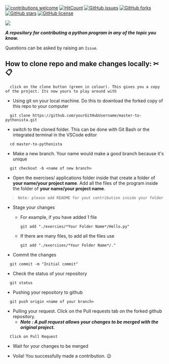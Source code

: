 [![contributions welcome](https://img.shields.io/badge/contributions-welcome-brightgreen.svg?style=flat)](https://github.com/phuocding/master-to-pythonista/issues)
[![HitCount](http://hits.dwyl.com/phuocding/master-to-pythonista.svg)](http://hits.dwyl.com/phuocding/master-to-pythonista)
[![GitHub issues](https://img.shields.io/github/issues/phuocding/master-to-pythonista.svg)](https://github.com/phuocding/master-to-pythonista/issues)
[![GitHub forks](https://img.shields.io/github/forks/phuocding/master-to-pythonista.svg)](https://github.com/phuocding/master-to-pythonista/network)
[![GitHub stars](https://img.shields.io/github/stars/phuocding/master-to-pythonista.svg)](https://github.com/phuocding/master-to-pythonista/stargazers)
[![GitHub license](https://img.shields.io/github/license/phuocding/master-to-pythonista.svg)](https://github.com/phuocding/master-to-pythonista/blob/master/LICENSE)

<img src="./assets/banner.gif">

***A repository for contributing a python program in any of the topic you know.***

Questions can be asked by raising an `Issue`.

## How to clone repo and make changes locally: ✂📋

```
  click on the clone button (green in colour). This gives you a copy of the project. Its now yours to play around with
```

- Using git on your local machine. Do this to download the forked copy of this repo to your computer

```
  git clone https://github.com/yourGitHubUsername/master-to-pythonista.git
```

- switch to the cloned folder. This can be done with Git Bash or the integrated terminal in the VSCode editor

```
  cd master-to-pythonista
```

- Make a new branch. Your name would make a good branch because it's unique

```
  git checkout -b <name of new branch>
```

- Open the exercises/ applications folder inside that create a folder of **your name/your project name**. Add all the files of the program inside the folder of **your name/your project name**.
> `Note: please add README for yout contribution inside your folder`

- Stage your changes
  - For example, if you have added 1 file
    ``` 
    git add "./exercies/*Your Folder Name*/Hello.py" 
    ```
  - If there are many files, to add all the files use 
    ``` 
    git add "./exercises/*Your Folder Name*/."
    ```

- Commit the changes

```
  git commit -m "Initial commit"
```

- Check the status of your repository

```
  git status
```

- Pushing your repository to github

```
  git push origin <name of your branch>
```

- Pulling your request. Click on the Pull requests tab on the forked github repository.
  - ***Note : A pull request allows your changes to be merged with the original project.***

```
  Click on Pull Request
```

- Wait for your changes to be merged

- Voila! You successfully made a contribution. 😉
